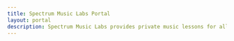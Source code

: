 ```yaml
---
title: Spectrum Music Labs Portal
layout: portal
description: Spectrum Music Labs provides private music lessons for all ages.
---
```


